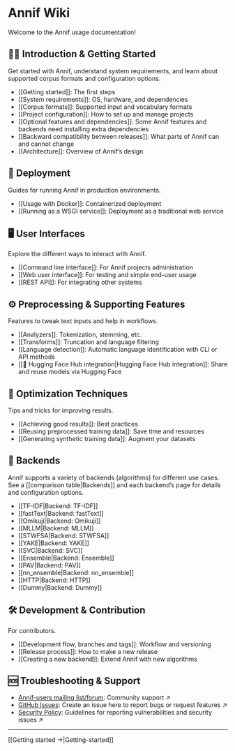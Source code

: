 # Annif Wiki

Welcome to the Annif usage documentation!

## 🧑‍💻 Introduction & Getting Started
Get started with Annif, understand system requirements, and learn about supported corpus formats and configuration options.
- [[Getting started]]: The first steps
- [[System requirements]]: OS, hardware, and dependencies
- [[Corpus formats]]: Supported input and vocabulary formats
- [[Project configuration]]: How to set up and manage projects
- [[Optional features and dependencies]]: Some Annif features and backends need installing extra dependencies
- [[Backward compatibility between releases]]: What parts of Annif can and cannot change
- [[Architecture]]: Overview of Annif’s design

## 🚀 Deployment
Guides for running Annif in production environments.
- [[Usage with Docker]]: Containerized deployment
- [[Running as a WSGI service]]: Deployment as a traditional web service

## 🖥️ User Interfaces
Explore the different ways to interact with Annif.
- [[Command line interface]]: For Annif projects administration
- [[Web user interface]]: For testing and simple end-user usage
- [[REST API]]: For integrating other systems

## ⚙️ Preprocessing & Supporting Features
Features to tweak text inputs and help in workflows.
- [[Analyzers]]: Tokenization, stemming, etc.
- [[Transforms]]: Truncation and language filtering
- [[Language detection]]: Automatic language identification with CLI or API methods
- [[🤗 Hugging Face Hub integration|Hugging Face Hub integration]]: Share and reuse models via Hugging Face

## 🎯 Optimization Techniques
Tips and tricks for improving results.
- [[Achieving good results]]: Best practices
- [[Reusing preprocessed training data]]: Save time and resources
- [[Generating synthetic training data]]: Augment your datasets

## 🧩 Backends
Annif supports a variety of backends (algorithms) for different use cases. See a [[comparison table|Backends]] and each backend’s page for details and configuration options.
- [[TF-IDF|Backend: TF-IDF]]
- [[fastText|Backend: fastText]]
- [[Omikuji|Backend: Omikuji]]
- [[MLLM|Backend: MLLM]]
- [[STWFSA|Backend: STWFSA]]
- [[YAKE|Backend: YAKE]]
- [[SVC|Backend: SVC]]
- [[Ensemble|Backend: Ensemble]]
- [[PAV|Backend: PAV]]
- [[nn_ensemble|Backend: nn_ensemble]]
- [[HTTP|Backend: HTTP]]
- [[Dummy|Backend: Dummy]]

## 🛠️ Development & Contribution
For contributors.
- [[Development flow, branches and tags]]: Workflow and versioning
- [[Release process]]: How to make a new release
- [[Creating a new backend]]: Extend Annif with new algorithms

## 🆘 Troubleshooting & Support
<!--- - [[Troubleshooting]]: Common issues and solutions--->
- [Annif-users mailing list/forum](https://groups.google.com/forum/#!forum/annif-users): Community support ↗️
- [GitHub Issues](https://github.com/NatLibFi/Annif/issues): Create an issue here to report bugs or request features ↗️
- [Security Policy](https://github.com/NatLibFi/Annif/security/policy): Guidelines for reporting vulnerabilities and security issues ↗️

---
[[Getting started →|Getting-started]]

